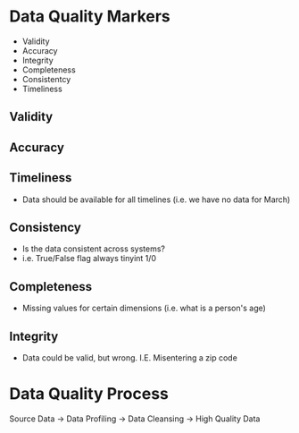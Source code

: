 # Data Quality Markers
- Validity
- Accuracy
- Integrity
- Completeness
- Consistentcy
- Timeliness

## Validity

## Accuracy

## Timeliness
- Data should be available for all timelines (i.e. we have no data for March)

## Consistency
- Is the data consistent across systems?
- i.e. True/False flag always tinyint 1/0

## Completeness
- Missing values for certain dimensions (i.e. what is a person's age)

## Integrity
- Data could be valid, but wrong. I.E. Misentering a zip code

# Data Quality Process
Source Data -> Data Profiling -> Data Cleansing -> High Quality Data
